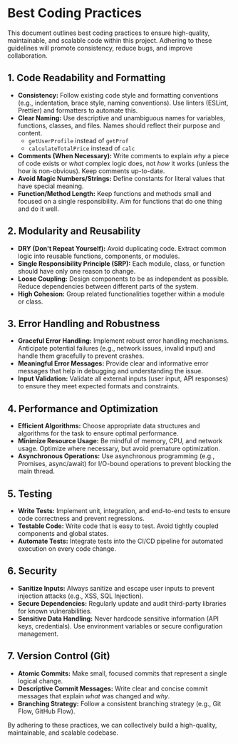 # Best Coding Practices

This document outlines best coding practices to ensure high-quality, maintainable, and scalable code within this project. Adhering to these guidelines will promote consistency, reduce bugs, and improve collaboration.

## 1. Code Readability and Formatting

*   **Consistency:** Follow existing code style and formatting conventions (e.g., indentation, brace style, naming conventions). Use linters (ESLint, Prettier) and formatters to automate this.
*   **Clear Naming:** Use descriptive and unambiguous names for variables, functions, classes, and files. Names should reflect their purpose and content.
    *   `getUserProfile` instead of `getProf`
    *   `calculateTotalPrice` instead of `calc`
*   **Comments (When Necessary):** Write comments to explain *why* a piece of code exists or *what* complex logic does, not *how* it works (unless the how is non-obvious). Keep comments up-to-date.
*   **Avoid Magic Numbers/Strings:** Define constants for literal values that have special meaning.
*   **Function/Method Length:** Keep functions and methods small and focused on a single responsibility. Aim for functions that do one thing and do it well.

## 2. Modularity and Reusability

*   **DRY (Don't Repeat Yourself):** Avoid duplicating code. Extract common logic into reusable functions, components, or modules.
*   **Single Responsibility Principle (SRP):** Each module, class, or function should have only one reason to change.
*   **Loose Coupling:** Design components to be as independent as possible. Reduce dependencies between different parts of the system.
*   **High Cohesion:** Group related functionalities together within a module or class.

## 3. Error Handling and Robustness

*   **Graceful Error Handling:** Implement robust error handling mechanisms. Anticipate potential failures (e.g., network issues, invalid input) and handle them gracefully to prevent crashes.
*   **Meaningful Error Messages:** Provide clear and informative error messages that help in debugging and understanding the issue.
*   **Input Validation:** Validate all external inputs (user input, API responses) to ensure they meet expected formats and constraints.

## 4. Performance and Optimization

*   **Efficient Algorithms:** Choose appropriate data structures and algorithms for the task to ensure optimal performance.
*   **Minimize Resource Usage:** Be mindful of memory, CPU, and network usage. Optimize where necessary, but avoid premature optimization.
*   **Asynchronous Operations:** Use asynchronous programming (e.g., Promises, async/await) for I/O-bound operations to prevent blocking the main thread.

## 5. Testing

*   **Write Tests:** Implement unit, integration, and end-to-end tests to ensure code correctness and prevent regressions.
*   **Testable Code:** Write code that is easy to test. Avoid tightly coupled components and global states.
*   **Automate Tests:** Integrate tests into the CI/CD pipeline for automated execution on every code change.

## 6. Security

*   **Sanitize Inputs:** Always sanitize and escape user inputs to prevent injection attacks (e.g., XSS, SQL Injection).
*   **Secure Dependencies:** Regularly update and audit third-party libraries for known vulnerabilities.
*   **Sensitive Data Handling:** Never hardcode sensitive information (API keys, credentials). Use environment variables or secure configuration management.

## 7. Version Control (Git)

*   **Atomic Commits:** Make small, focused commits that represent a single logical change.
*   **Descriptive Commit Messages:** Write clear and concise commit messages that explain *what* was changed and *why*.
*   **Branching Strategy:** Follow a consistent branching strategy (e.g., Git Flow, GitHub Flow).

By adhering to these practices, we can collectively build a high-quality, maintainable, and scalable codebase.
